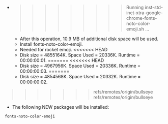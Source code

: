 * >>>>>>>>> Running inst-std-inet-xtra-google-chrome-fonts-noto-color-emoji.sh ...
  * After this operation, 10.9 MB of additional disk space will be used.
  * Install fonts-noto-color-emoji.
  * Needed for rocket emoji.
<<<<<<< HEAD
  * Disk size = 4855164K. Space Used = 20336K. Runtime = 00:00:00:01.
=======
<<<<<<< HEAD
  * Disk size = 4967956K. Space Used = 20336K. Runtime = 00:00:00:03.
=======
  * Disk size = 4854568K. Space Used = 20332K. Runtime = 00:00:00:02.
>>>>>>> refs/remotes/origin/bullseye
>>>>>>> refs/remotes/origin/bullseye
  * The following NEW packages will be installed:
  ```bash
fonts-noto-color-emoji
  ```
